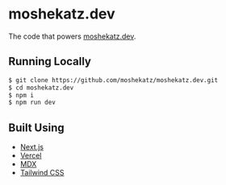 # moshekatz.dev

The code that powers [moshekatz.dev](https://moshekatz.dev).

## Running Locally

```bash
$ git clone https://github.com/moshekatz/moshekatz.dev.git
$ cd moshekatz.dev
$ npm i
$ npm run dev
```

## Built Using

- [Next.js](https://nextjs.org/)
- [Vercel](https://vercel.com)
- [MDX](https://github.com/mdx-js/mdx)
- [Tailwind CSS](https://tailwindcss.com/)
